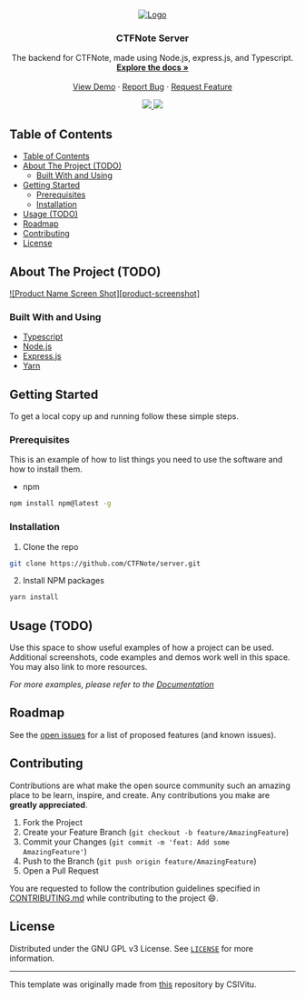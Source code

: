 <!--markdownlint-disable first-line-heading ol-prefix -->

<!-- PROJECT LOGO -->
<br />
<p align="center">
  <a href="https://github.com/CTFNote/server">
    <img src="https://avatars0.githubusercontent.com/u/72804071?s=200" alt="Logo">
  </a>

  <h3 align="center">CTFNote Server</h3>

  <p align="center">
    The backend for CTFNote, made using Node.js, express.js, and Typescript.
    <br />
    <a href="https://github.com/CTFNote/server/wiki"><strong>Explore the docs »</strong></a>
    <br />
    <br />
    <a href="https://github.com/CTFNote/server">View Demo</a>
    ·
    <a href="https://github.com/CTFNote/server/issues/new">Report Bug</a>
    ·
    <a href="https://github.com/CTFNote/server/issues/new">Request Feature</a>
  </p>
  <div align="center">
  <a href="https://github.com/CTFNote/server/issues">
    <img src="https://img.shields.io/github/issues/CTFNote/server.svg"/>
  </a>
  <a href="https://github.com/ent3r/corax-bot-nodejs-rewrite/pulls">
      <img src="https://img.shields.io/github/issues-pr-raw/ent3r/corax-bot-nodejs-rewrite.svg">
    </a>
  </div>
</p>

<!-- TABLE OF CONTENTS -->

## Table of Contents

- [Table of Contents](#table-of-contents)
- [About The Project (TODO)](#about-the-project-todo)
  - [Built With and Using](#built-with-and-using)
- [Getting Started](#getting-started)
  - [Prerequisites](#prerequisites)
  - [Installation](#installation)
- [Usage (TODO)](#usage-todo)
- [Roadmap](#roadmap)
- [Contributing](#contributing)
- [License](#license)

<!-- ABOUT THE PROJECT -->

## About The Project (TODO)

[![Product Name Screen Shot][product-screenshot]](https://example.com)

<!-- Here's a blank template to get started:
**To avoid retyping too much info. Do a search and replace with your text editor for the following:**
`repo` -->

### Built With and Using

- [Typescript](https://www.typescriptlang.org)
- [Node.js](https://nodejs.org)
- [Express.js](https://expressjs.org)
- [Yarn](https://yarnpkg.com)

<!-- GETTING STARTED -->

## Getting Started

To get a local copy up and running follow these simple steps.

### Prerequisites

This is an example of how to list things you need to use the software and how to install them.

- npm

```sh
npm install npm@latest -g
```

### Installation

1. Clone the repo

```sh
git clone https://github.com/CTFNote/server.git
```

2. Install NPM packages

```sh
yarn install
```

<!-- USAGE EXAMPLES -->

## Usage (TODO)

Use this space to show useful examples of how a project can be used. Additional screenshots, code examples and demos work well in this space. You may also link to more resources.

_For more examples, please refer to the [Documentation](https://example.com)_

<!-- ROADMAP -->

## Roadmap

See the [open issues](https://github.com/CTFNote/server/issues) for a list of proposed features (and known issues).

<!-- CONTRIBUTING -->

## Contributing

Contributions are what make the open source community such an amazing place to be learn, inspire, and create. Any contributions you make are **greatly appreciated**.

1. Fork the Project
2. Create your Feature Branch (`git checkout -b feature/AmazingFeature`)
3. Commit your Changes (`git commit -m 'feat: Add some AmazingFeature'`)
4. Push to the Branch (`git push origin feature/AmazingFeature`)
5. Open a Pull Request

You are requested to follow the contribution guidelines specified in [CONTRIBUTING.md](./CONTRIBUTING.md) while contributing to the project :smile:.

<!-- LICENSE -->

## License

Distributed under the GNU GPL v3 License. See [`LICENSE`](./LICENSE) for more information.

---

This template was originally made from [this][csivitu-original-repo] repository by CSIVitu.

<!-- MARKDOWN LINKS & IMAGES -->
<!-- https://www.markdownguide.org/basic-syntax/#reference-style-links -->

[csivitu-original-repo]: https://github.com/csivitu/Template
